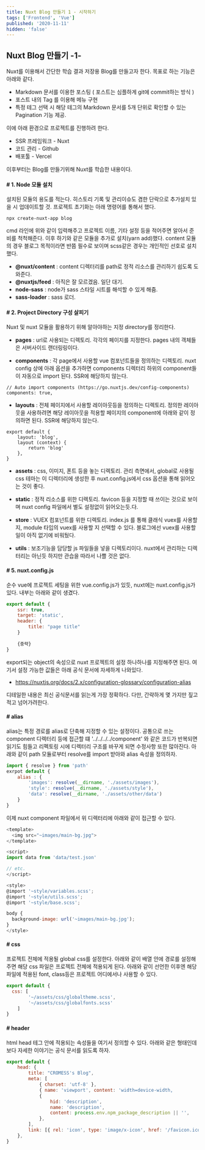 ```yaml
---
title: Nuxt Blog 만들기 1 - 시작하기
tags: ['Frontend', 'Vue']
published: '2020-11-11'
hidden: 'false'
---
```



## Nuxt Blog 만들기 -1-
Nuxt를 이용해서 간단한 학습 결과 저장용 Blog를 만들고자 한다. 목표로 하는 기능은 아래와 같다.

+ Markdown 문서를 이용한 포스팅 ( 포스트는 심플하게 git에 commit하는 방식 )
+ 포스트 내의 Tag 를 이용해 메뉴 구현
+ 특정 테그 선택 시 해당 테그의 Markdown 문서를 5개 단위로 확인할 수 있는 Pagination 기능 제공.

이에 아래 환경으로 프로젝트를 진행하려 한다.

+ SSR 프레임워크 - Nuxt
+ 코드 관리 - Github
+ 배포툴 - Vercel

이후부터는 Blog를 만들기위해 Nuxt를 학습한 내용이다.

#### # 1. Node 모듈 설치
설치된 모듈의 용도를 적는다. 히스토리 기록 및 관리이슈도 겸한 단락으로 추가설치 있을 시 업데이트할 것. 프로젝트 초기화는 아래 명령어를 통해서 했다.
```
npx create-nuxt-app blog
```
cmd 라인에 위와 같이 입력해주고 프로젝트 이름, 기타 설정 등을 적어주면 알아서 준비를 척척해준다. 이후 하기와 같은 모듈을 추가로 설치(yarn add)했다. content 모듈의 경우 블로그 목적이라면 반쯤 필수로 보이며 scss같은 경우는 개인적인 선호로 설치했다.
+ **@nuxt/content** : content 디렉터리를 path로 정적 리소스를 관리하기 쉽도록 도와준다.
+ **@nuxtjs/feed** : 아직은 잘 모르겠음. 일단 대기.
+ **node-sass** : node가 sass 스타일 시트를 해석할 수 있게 해줌.
+ **sass-loader** : sass 로더.

#### # 2. Project Directory 구성 살피기
Nuxt 및 nuxt 모듈을 활용하기 위해 알아야하는 지정 directory를 정리한다.

+ **pages** : url로 사용되는 디렉토리. 각각의 페이지를 지정한다. pages 내의 객체들은 서버사이드 랜더링링이다.

+ **components** : 각 page에서 사용할 vue 컴포넌트들을 정의하는 디렉토리. nuxt config 상에 아래 옵션을 추가하면 components 디렉터리 하위의 component들이 자동으로 import 된다. SSR에 해당하지 않는다.
```
// Auto import components (https://go.nuxtjs.dev/config-components)
components: true,
```

+ **layouts** : 전체 페이지에서 사용할 레이아웃등을 정의하는 디렉토리. 정의한 레이아웃을 사용하려면 해당 레이아웃을 적용할 페이지의 component에 아래와 같이 정의하면 된다. SSR에 해당하지 않는다.
```
export default {
	layout: 'blog',
	layout (context) {
		return 'blog'
	},
}
```

+ **assets** : css, 이미지, 폰트 등을 놓는 디렉토리. 관리 측면에서, global로 사용될 css 테마는 이 디렉터리에 생성한 후 nuxt.config.js에서 css 옵션을 통해 읽어오는 것이 좋다.

+ **static** : 정적 리소스를 위한 디렉토리. favicon 등을 지정할 때 쓰이는 것으로 보이며 nuxt config 파일에서 별도 설정없이 읽어오는듯.다.

+ **store** : VUEX 컴포넌트를 위한 디렉토리. index.js 를 통해 클래식 vuex를 사용할 지, module 타입의 vuex를 사용할 지 선택할 수 있다. 블로그에선 vuex를 사용할 일이 아직 없기에 비워뒀다.

+ **utils** : 보조기능을 담당할 js 파일들을 넣을 디렉토리이다. nuxt에서 관리하는 디렉터리는 아닌듯 하지만 관습을 따라서 나쁠 것은 없다.

#### # 5.  nuxt.config.js
순수 vue에 프로젝트 세팅을 위한 vue.config.js가 있듯, nuxt에는 nuxt.config.js가 있다. 내부는 아래와 같이 생겼다.
```javascript
export default {
	ssr: true,
	target: 'static',
	header: {
		title: "page title"
	}
	
	{중략}
}
```
export되는 object의 속성으로 nuxt 프로젝트의 설정 하나하나를 지정해주면 된다. 여기서 설정 가능한 값들은 아래 공식 문서에 자세하게 나와있다.

+ https://nuxtjs.org/docs/2.x/configuration-glossary/configuration-alias

디테일한 내용은 최신 공식문서를 읽는게 가장 정확하다. 다만, 간략하게 몇 가지만 짚고 적고 넘어가려한다.

#### # alias

alias는 특정 경로를 alias로 단축해 지정할 수 있는 설정이다. 공통으로 쓰는 component 디렉터리 등에 접근할 떄 '../../../../component' 와 같은 코드가 반복되면 읽기도 힘들고 리펙토링 시에 디렉터리 구조를 바꾸게 되면 수정사항 또한 많아진다. 아래와 같이 path 모듈로부터 resolve를 import 받아와 alias 속성을 정의하자.
```javascript
import { resolve } from 'path'
exrpot default {
	alias : {
    	'images': resolve(__dirname, './assets/images'),
    	'style': resolve(__dirname, './assets/style'),
    	'data': resolve(__dirname, './assets/other/data')
	}
}
```
이제 nuxt component 파일에서 위 디렉터리에 아래와 같이 접근할 수 있다.
```javascript
<template>
  <img src="~images/main-bg.jpg">
</template>

<script>
import data from 'data/test.json'

// etc.
</script>

<style>
@import '~style/variables.scss';
@import '~style/utils.scss';
@import '~style/base.scss';

body {
  background-image: url('~images/main-bg.jpg');
}
</style>
```

#### # css
프로젝트 전체에 적용될 global css를 설정한다. 아래와 같이 배열 안에 경로를 설정해주면 해당 css 파일은 프로젝트 전체에 적용되게 된다. 아래와 같이 선언한 이후엔 해당 파일에 적용된 font, class등은 프로젝트 어디에서나 사용할 수 있다.
```javascript
export default {
  css: [
		'~/assets/css/globaltheme.scss',
		'~/assets/css/globalfonts.scss'
	]
}
```

#### # header  
html head 테그 안에 적용되는 속성들을 여기서 정의할 수 있다. 아래와 같은 형태인데 보다 자세한 이야기는 공식 문서를 읽도록 하자.
```javascript
export default {
	head: {
    	title: "CROMESS's Blog",
    	meta: [
      		{ charset: 'utf-8' },
      		{ name: 'viewport', content: 'width=device-width, 			initial-scale=1' },
      		{
        		hid: 'description',
        		name: 'description',
        		content: process.env.npm_package_description || '',
      		},
    	],
    	link: [{ rel: 'icon', type: 'image/x-icon', href: '/favicon.ico' }],
  	},
}
```